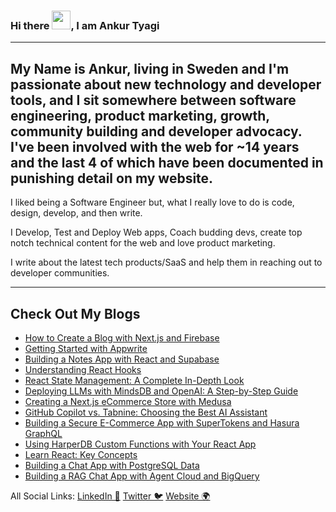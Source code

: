 ### Hi there <img src="https://raw.githubusercontent.com/MartinHeinz/MartinHeinz/master/wave.gif" width="30px">, I am Ankur Tyagi

---

My Name is Ankur, living in Sweden and I'm passionate about new technology and developer tools, and I sit somewhere between software engineering, product marketing, growth, community building and developer advocacy. I've been involved with the web for ~14 years and the last 4 of which have been documented in punishing detail on my website.
---

I liked being a Software Engineer but, what I really love to do is code, design, develop, and then write.

I Develop, Test and Deploy Web apps, Coach budding devs, create top notch technical content for the web and love product marketing. 

I write about the latest tech products/SaaS and help them in reaching out to developer communities.

---

## Check Out My Blogs

- [How to Create a Blog with Next.js and Firebase](https://theankurtyagi.com/how-to-create-blog-with-nextjs-and-firebase/)
- [Getting Started with Appwrite](https://theankurtyagi.com/appwrite/)
- [Building a Notes App with React and Supabase](https://theankurtyagi.com/notes-app-react-supabase/)
- [Understanding React Hooks](https://theankurtyagi.com/react-hooks/)
- [React State Management: A Complete In-Depth Look](https://theankurtyagi.com/react-state-management-a-complete-in-depth-look-at-hooks-context-api-and-redux/)
- [Deploying LLMs with MindsDB and OpenAI: A Step-by-Step Guide](https://theankurtyagi.com/a-step-by-step-guide-for-deploying-llms-with-mindsdb-and-openai/)
- [Creating a Next.js eCommerce Store with Medusa](https://theankurtyagi.com/use-medusa-to-create-a-next-js-ecommerce-store/)
- [GitHub Copilot vs. Tabnine: Choosing the Best AI Assistant](https://theankurtyagi.com/github-copilot-vs-tabnine-choose-the-best-ai-assistant-for-you/)
- [Building a Secure E-Commerce App with SuperTokens and Hasura GraphQL](https://theankurtyagi.com/build-a-secure-e-commerce-app-with-supertokens-and-hasura-graphql/)
- [Using HarperDB Custom Functions with Your React App](https://theankurtyagi.com/how-to-use-harperdb-custom-functions-with-your-react-app/)
- [Learn React: Key Concepts](https://www.freecodecamp.org/news/learn-react-key-concepts/)
- [Building a Chat App with PostgreSQL Data](https://dev.to/agentcloud/how-to-build-a-chat-app-with-your-postgres-data-using-agent-cloud-33hk)
- [Building a RAG Chat App with Agent Cloud and BigQuery](https://dev.to/agentcloud/how-to-build-a-rag-chat-app-with-agent-cloud-and-bigquery-15b)



All Social Links: [LinkedIn 💼](https://linkedin.com/in/tyaga001) [Twitter 🐦](https://twitter.com/TheAnkurTyagi) [Website 🌍](https://theankurtyagi.com/)
